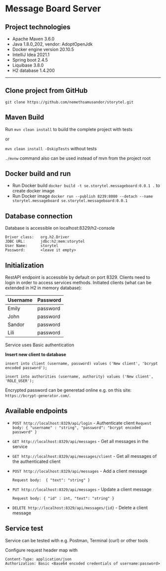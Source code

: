 # Message Board Server

## Project technologies
* Apache Maven 3.6.0
* Java 1.8.0_202, vendor: AdoptOpenJdk
* Docker engine version 20.10.5
* IntelliJ Idea 2021.1
* Spring boot 2.4.5
* Liquibase 3.8.0
* H2 database 1.4.200

---

## Clone project from GitHub
```git clone https://github.com/nemethsamusandor/storytel.git```

## Maven Build
Run ```mvn clean install``` to build the complete project with tests

or

```mvn clean install -DskipTests``` without tests

```./mvnw``` command also can be used instead of mvn from the project root

## Docker build and run
* Run Docker build ```docker build -t se.storytel.messageboard:0.0.1 .``` to create docker image
* Run Docker image ```docker run --publish 8239:8080 --detach --name storytel.messageboard se.storytel.messageboard:0.0.1```

## Database connection
Database is accessible on localhost:8329/h2-console
````
Driver class:   org.h2.Driver
JDBC URL:       jdbc:h2:mem:storytel
User Name:      storytel
Password:       <leave it empty>
````

## Initialization
RestAPI endpoint is accessible by default on port 8329.
Clients need to login in order to access services methods.
Initiated clients (what can be extended in H2 in memory database):

Username|Password
--------|---------
Emily   | password
John    | password
Sandor  | password
Lili    | password

Service uses Basic authentication

**Insert new client to database** 
````
insert into client (username, password) values ('New client', 'bcrypt encoded password');

insert into authorities (username, authority) values ('New client', 'ROLE_USER');
````

Encrypted password can be generetad online e.g. on this site: ``https://bcrypt-generator.com/``.

## Available endpoints

* ```POST http://localhost:8329/api/login``` - Authenticate client
  ``Request body:
  {
  "username" : "string",
  "password": "bcrypt encoded password"
  }
  ``
* ```GET http://localhost:8329/api/messages``` - Get all messages in the service 
* ```GET http://localhost:8329/api/messages/client``` - Get all messages of the authenticated client
* ```POST http://localhost:8329/api/messages``` - Add a client message
  
  ``Request body: 
    {
    "text": "string"
    }
  ``
* ```PUT http://localhost:8329/api/messages``` - Update a client message

  ``Request body:
  {
  "id" : int,
  "text": "string"
  }
  ``
* ```DELETE http://localhost:8329/api/messages/{id}``` - Delete a client message

## Service test
Service can be tested with e.g. Postman, Terminal (curl) or other tools

Configure request header map with
```
Content-Type: application/json
Authorization: Basic <Base64 encoded credentials of username:password>
```

